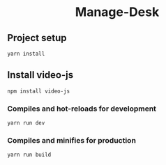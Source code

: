 <h1 align="center">Manage-Desk</h1>

## Project setup
```
yarn install
```

## Install video-js
```
npm install video-js
```

### Compiles and hot-reloads for development
```
yarn run dev
```

### Compiles and minifies for production
```
yarn run build
```

